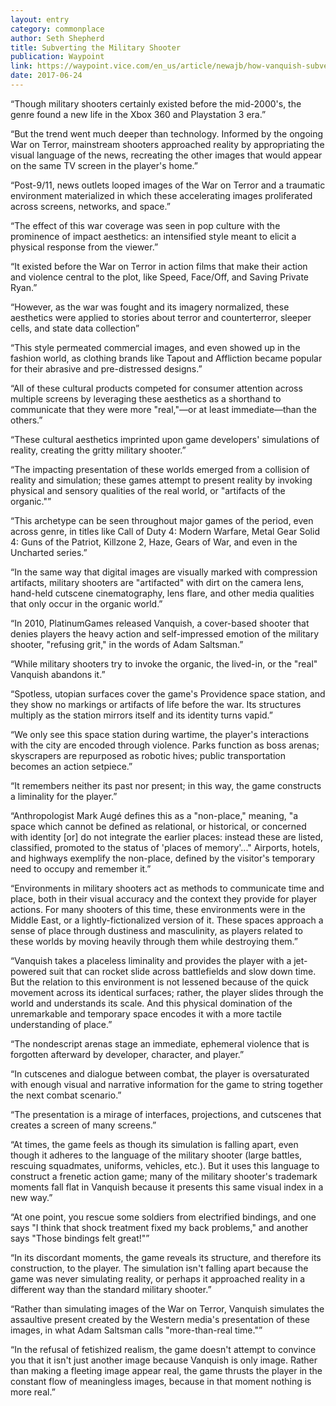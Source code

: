 ```yaml
---
layout: entry
category: commonplace
author: Seth Shepherd
title: Subverting the Military Shooter
publication: Waypoint
link: https://waypoint.vice.com/en_us/article/newajb/how-vanquish-subverts-the-military-shooter
date: 2017-06-24
---
```


“Though military shooters certainly existed before the mid-2000's, the genre found a new life in the Xbox 360 and Playstation 3 era.”

“But the trend went much deeper than technology. Informed by the ongoing War on Terror, mainstream shooters approached reality by appropriating the visual language of the news, recreating the other images that would appear on the same TV screen in the player's home.”

“Post-9/11, news outlets looped images of the War on Terror and a traumatic environment materialized in which these accelerating images proliferated across screens, networks, and space.”

“The effect of this war coverage was seen in pop culture with the prominence of impact aesthetics: an intensified style meant to elicit a physical response from the viewer.”

“It existed before the War on Terror in action films that make their action and violence central to the plot, like Speed, Face/Off, and Saving Private Ryan.”

“However, as the war was fought and its imagery normalized, these aesthetics were applied to stories about terror and counterterror, sleeper cells, and state data collection”

“This style permeated commercial images, and even showed up in the fashion world, as clothing brands like Tapout and Affliction became popular for their abrasive and pre-distressed designs.”

“All of these cultural products competed for consumer attention across multiple screens by leveraging these aesthetics as a shorthand to communicate that they were more "real,"—or at least immediate—than the others.”

“These cultural aesthetics imprinted upon game developers' simulations of reality, creating the gritty military shooter.”

“The impacting presentation of these worlds emerged from a collision of reality and simulation; these games attempt to present reality by invoking physical and sensory qualities of the real world, or "artifacts of the organic."”

“This archetype can be seen throughout major games of the period, even across genre, in titles like Call of Duty 4: Modern Warfare, Metal Gear Solid 4: Guns of the Patriot, Killzone 2, Haze, Gears of War, and even in the Uncharted series.”

“In the same way that digital images are visually marked with compression artifacts, military shooters are "artifacted" with dirt on the camera lens, hand-held cutscene cinematography, lens flare, and other media qualities that only occur in the organic world.”

“In 2010, PlatinumGames released Vanquish, a cover-based shooter that denies players the heavy action and self-impressed emotion of the military shooter, "refusing grit," in the words of Adam Saltsman.”

“While military shooters try to invoke the organic, the lived-in, or the "real" Vanquish abandons it.”

“Spotless, utopian surfaces cover the game's Providence space station, and they show no markings or artifacts of life before the war. Its structures multiply as the station mirrors itself and its identity turns vapid.”

“We only see this space station during wartime, the player's interactions with the city are encoded through violence. Parks function as boss arenas; skyscrapers are repurposed as robotic hives; public transportation becomes an action setpiece.”

“It remembers neither its past nor present; in this way, the game constructs a liminality for the player.”

“Anthropologist Mark Augé defines this as a "non-place," meaning, "a space which cannot be defined as relational, or historical, or concerned with identity [or] do not integrate the earlier places: instead these are listed, classified, promoted to the status of 'places of memory'..." Airports, hotels, and highways exemplify the non-place, defined by the visitor's temporary need to occupy and remember it.”

“Environments in military shooters act as methods to communicate time and place, both in their visual accuracy and the context they provide for player actions. For many shooters of this time, these environments were in the Middle East, or a lightly-fictionalized version of it. These spaces approach a sense of place through dustiness and masculinity, as players related to these worlds by moving heavily through them while destroying them.”

“Vanquish takes a placeless liminality and provides the player with a jet-powered suit that can rocket slide across battlefields and slow down time. But the relation to this environment is not lessened because of the quick movement across its identical surfaces; rather, the player slides through the world and understands its scale. And this physical domination of the unremarkable and temporary space encodes it with a more tactile understanding of place.”

“The nondescript arenas stage an immediate, ephemeral violence that is forgotten afterward by developer, character, and player.”

“In cutscenes and dialogue between combat, the player is oversaturated with enough visual and narrative information for the game to string together the next combat scenario.”

“The presentation is a mirage of interfaces, projections, and cutscenes that creates a screen of many screens.”

“At times, the game feels as though its simulation is falling apart, even though it adheres to the language of the military shooter (large battles, rescuing squadmates, uniforms, vehicles, etc.). But it uses this language to construct a frenetic action game; many of the military shooter's trademark moments fall flat in Vanquish because it presents this same visual index in a new way.”

“At one point, you rescue some soldiers from electrified bindings, and one says "I think that shock treatment fixed my back problems," and another says "Those bindings felt great!"”

“In its discordant moments, the game reveals its structure, and therefore its construction, to the player. The simulation isn't falling apart because the game was never simulating reality, or perhaps it approached reality in a different way than the standard military shooter.”

“Rather than simulating images of the War on Terror, Vanquish simulates the assaultive present created by the Western media's presentation of these images, in what Adam Saltsman calls "more-than-real time."”

“In the refusal of fetishized realism, the game doesn't attempt to convince you that it isn't just another image because Vanquish is only image. Rather than making a fleeting image appear real, the game thrusts the player in the constant flow of meaningless images, because in that moment nothing is more real.”
